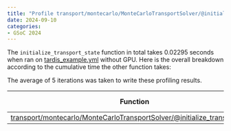 ```yaml
---
title: "Profile transport/montecarlo/MonteCarloTransportSolver/@initialize_transport_state function"
date: 2024-09-10
categories:
- GSoC 2024
---
```


The `initialize_transport_state` function in total takes 0.02295 seconds when ran on [tardis_example.yml](https://raw.githubusercontent.com/tardis-sn/tardis/master/docs/tardis_example.yml) without GPU. Here is the overall breakdown according to the cumulative time the other function takes: 

The average of 5 iterations was taken to write these profiling results. 


| Function | Time (seconds) | Calls |
|----------|----------------|-------|
| [transport/montecarlo/MonteCarloTransportSolver/@initialize_transport_state](https://github.com/tardis-sn/tardis/blob/260207cb7cee6829390d77fbf48de53843818f09/tardis/transport/montecarlo/base.py#L97) | 0.02295 | 1 |